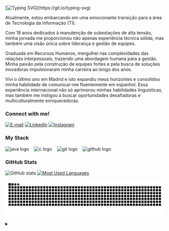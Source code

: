 

[![Typing SVG](https://readme-typing-svg.demolab.com?font=Fira+Code&weight=600&size=25&duration=1000&pause=1000&color=E615F7&repeat=false&random=false&width=650&lines=Prazer+em+conhecer+voc%C3%AA%2C+meu+nome+%C3%A9+Aline;Bem-vindo+ao+meu+perfil+do+GitHub!)](https://git.io/typing-svg)


<p align="left">Atualmente, estou embarcando em uma emocionante transição para a área de Tecnologia da Informação (TI).

Com 18 anos dedicados à manutenção de subestações de alta tensão, minha jornada me proporcionou não apenas experiência técnica sólida, mas também uma visão única sobre liderança e gestão de equipes.

Graduada em Recursos Humanos, mergulhei nas complexidades das relações interpessoais, trazendo uma abordagem humana para a gestão. Minha paixão pela construção de equipes fortes e pela busca de soluções inovadoras impulsionaram minha carreira ao longo dos anos.

Vivi o último ano em Madrid e isto expandiu meus horizontes e consolidou minha habilidade de comunicar-me fluentemente em espanhol. Essa experiência internacional não só aprimorou minhas habilidades linguísticas, mas também me instigou a buscar oportunidades desafiadoras e multiculturalmente enriquecedoras.


<h3 align="left">Connect with me!</h3>

[![E-mail](https://img.shields.io/badge/-Email-000?style=for-the-badge&logo=microsoft-outlook&logoColor=FF00F6&color:FFF)](mailto:aline.arend04@gmail.com)
[![LinkedIn](https://img.shields.io/badge/-LinkedIn-000?style=for-the-badge&logo=linkedin&logoColor=FF00F6&color:FFF)](https://www.linkedin.com/in/alinearend/)
[![Instagram](https://img.shields.io/badge/-Instagram-000?style=for-the-badge&logo=instagram&logoColor=FF00F6&color:FFF)](https://www.instagram.com/aline.arend04/)

<h3 align="left">My Stack</h3>

<div align="left">
  <img src="https://cdn.jsdelivr.net/gh/devicons/devicon/icons/java/java-original.svg" height="25" alt="java logo"  />
  <img width="8" />
  <img src="https://cdn.jsdelivr.net/gh/devicons/devicon/icons/c/c-original.svg" height="25" alt="c logo"  />
  <img width="8" />
  <img src="https://img.shields.io/badge/Git-000?style=for-the-badge&logo=git&logoColor=E94D5F" height="25" alt="git logo"  />
  <img width="8" />
  <img src="https://img.shields.io/badge/GitHub-000?style=for-the-badge&logo=github&logoColor=30A3DC" height="25" alt="github logo"  />
  <img width="8" />
 </div>


<h3>GitHub Stats</h3>

![GitHub stats](https://github-readme-stats-git-masterrstaa-rickstaa.vercel.app/api?username=arend04&hide_title=true&show_icons=true&include_all_commits=false&count_private=true&line_height=25&hide=issues&bg_color=000&title_color=FF00F6&text_color=FFF&border_radius=3&border_color=36123c&icon_color=FF00F6&theme=jolly)
[![Most Used Languages](https://github-readme-stats-git-masterrstaa-rickstaa.vercel.app/api/top-langs/?username=arend04&line_height=10&card_width=290&layout=compact&hide_title=false&count_private=true&langs_count=4&show_icons=true&title_color=FF00F6&hide=html,css&bg_color=000&text_color=8B8B8B&border_radius=3&border_color=561760&count_private=true)](https://github.com/arend04/github-readme-stats)
<br>


<picture>
  <source media="(prefers-color-scheme: dark)" srcset="https://raw.githubusercontent.com/arend04/arend04/output/github-contribution-grid-snake-dark.svg">
  <source media="(prefers-color-scheme: light)" srcset="https://raw.githubusercontent.com/arend04/arend04/output/github-contribution-grid-snake.svg">
  <img alt="github contribution grid snake animation" src="https://raw.githubusercontent.com/arend04/arend04/output/github-contribution-grid-snake.svg">
</picture>
<br><br>





<details align="left">
  <summary></summary> 

  - Badges by <a href="https://shields.io/">shields.io</a>.
  - GitHub Stats by <a href="https://github.com/anuraghazra/github-readme-stats">anuraghazra</a>.
  - Developer vector created by @andi_aqua_ on <a href="https://picrew.me/en/">picrew</a>. 
   
  <div align="right">Made with 💜 by <a href="https://github.com/arend04">Aline A</a>.</div>

</details>
